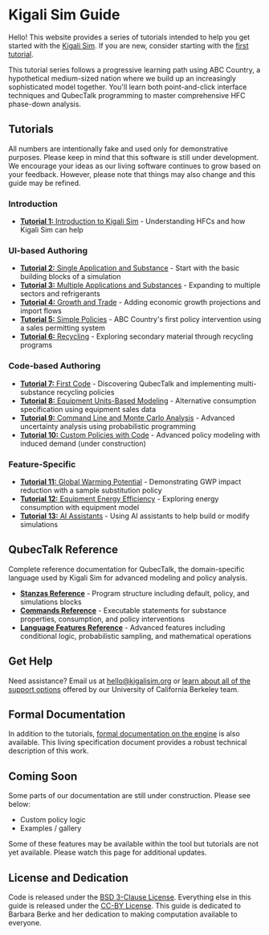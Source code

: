 # Kigali Sim Guide

Hello! This website provides a series of tutorials intended to help you get started with the [Kigali Sim](https://kigalisim.org). If you are new, consider starting with the [first tutorial](tutorial_01.md).

This tutorial series follows a progressive learning path using ABC Country, a hypothetical medium-sized nation where we build up an increasingly sophisticated model together. You'll learn both point-and-click interface techniques and QubecTalk programming to master comprehensive HFC phase-down analysis.

## Tutorials

All numbers are intentionally fake and used only for demonstrative purposes. Please keep in mind that this software is still under development. We encourage your ideas as our living software continues to grow based on your feedback. However, please note that things may also change and this guide may be refined.

### Introduction

- [**Tutorial 1:** Introduction to Kigali Sim](tutorial_01.md) - Understanding HFCs and how Kigali Sim can help

### UI-based Authoring

- [**Tutorial 2:** Single Application and Substance](tutorial_02.md) - Start with the basic building blocks of a simulation
- [**Tutorial 3:** Multiple Applications and Substances](tutorial_03.md) - Expanding to multiple sectors and refrigerants
- [**Tutorial 4:** Growth and Trade](tutorial_04.md) - Adding economic growth projections and import flows
- [**Tutorial 5:** Simple Policies](tutorial_05.md) - ABC Country's first policy intervention using a sales permitting system
- [**Tutorial 6:** Recycling](tutorial_06.md) - Exploring secondary material through recycling programs

### Code-based Authoring

- [**Tutorial 7:** First Code](tutorial_07.md) - Discovering QubecTalk and implementing multi-substance recycling policies
- [**Tutorial 8:** Equipment Units-Based Modeling](tutorial_08.md) - Alternative consumption specification using equipment sales data
- [**Tutorial 9:** Command Line and Monte Carlo Analysis](tutorial_09.md) - Advanced uncertainty analysis using probabilistic programming
- [**Tutorial 10:** Custom Policies with Code](tutorial_10.md) - Advanced policy modeling with induced demand (under construction)

### Feature-Specific

- [**Tutorial 11:** Global Warming Potential](tutorial_11.md) - Demonstrating GWP impact reduction with a sample substitution policy
- [**Tutorial 12:** Equipment Energy Efficiency](tutorial_12.md) - Exploring energy consumption with equipment model
- [**Tutorial 13:** AI Assistants](tutorial_13.md) - Using AI assistants to help build or modify simulations

## QubecTalk Reference

Complete reference documentation for QubecTalk, the domain-specific language used by Kigali Sim for advanced modeling and policy analysis.

- [**Stanzas Reference**](qubectalk_stanzas.md) - Program structure including default, policy, and simulations blocks
- [**Commands Reference**](qubectalk_commands.md) - Executable statements for substance properties, consumption, and policy interventions
- [**Language Features Reference**](qubectalk_language_features.md) - Advanced features including conditional logic, probabilistic sampling, and mathematical operations

## Get Help

Need assistance? Email us at [hello@kigalisim.org](mailto:hello@kigalisim.org) or [learn about all of the support options](https://vimeo.com/1061085671?share=copy) offered by our University of California Berkeley team.

## Formal Documentation

In addition to the tutorials, [formal documentation on the engine](qubectalk.pdf) is also available. This living specification document provides a robust technical description of this work.

## Coming Soon

Some parts of our documentation are still under construction. Please see below:

- Custom policy logic
- Examples / gallery

Some of these features may be available within the tool but tutorials are not yet available. Please watch this page for additional updates.

## License and Dedication

Code is released under the [BSD 3-Clause License](https://opensource.org/license/bsd-3-clause). Everything else in this guide is released under the [CC-BY License](https://creativecommons.org/licenses/by/4.0/). This guide is dedicated to Barbara Berke and her dedication to making computation available to everyone.